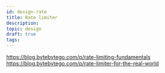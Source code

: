 ```yaml
---
id: design-rate
title: Rate limiter
description: 
topic: design
draft: true
tags:
---
```


https://blog.bytebytego.com/p/rate-limiting-fundamentals
https://blog.bytebytego.com/p/rate-limiter-for-the-real-world
